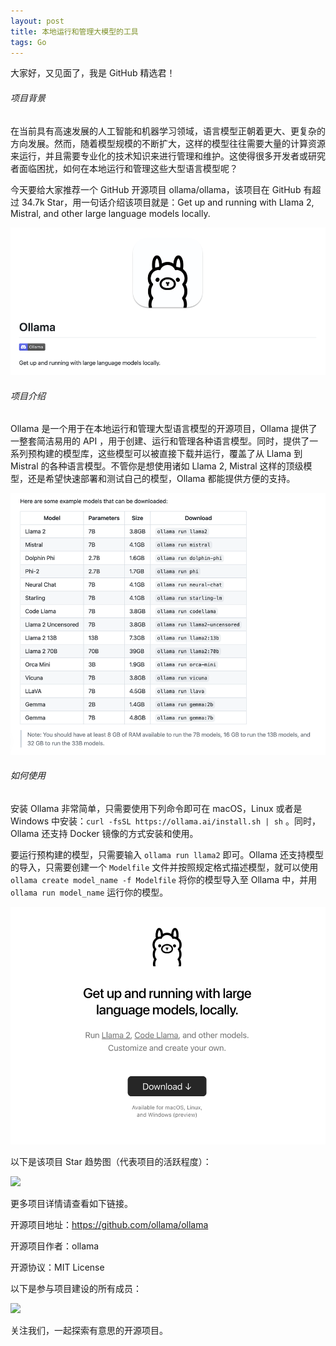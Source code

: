 ```yaml
---
layout: post
title: 本地运行和管理大模型的工具
tags: Go
---
```


大家好，又见面了，我是 GitHub 精选君！

###### 项目背景

在当前具有高速发展的人工智能和机器学习领域，语言模型正朝着更大、更复杂的方向发展。然而，随着模型规模的不断扩大，这样的模型往往需要大量的计算资源来运行，并且需要专业化的技术知识来进行管理和维护。这使得很多开发者或研究者面临困扰，如何在本地运行和管理这些大型语言模型呢？

今天要给大家推荐一个 GitHub 开源项目 ollama/ollama，该项目在 GitHub 有超过 34.7k Star，用一句话介绍该项目就是：Get up and running with Llama 2, Mistral, and other large language models locally.


![](https://raw.githubusercontent.com/ZhuPeng/pic/master/images/compress_image-20240311224833584.png)

###### 项目介绍

Ollama 是一个用于在本地运行和管理大型语言模型的开源项目，Ollama 提供了一整套简洁易用的 API ，用于创建、运行和管理各种语言模型。同时，提供了一系列预构建的模型库，这些模型可以被直接下载并运行，覆盖了从 Llama 到 Mistral 的各种语言模型。不管你是想使用诸如 Llama 2, Mistral 这样的顶级模型，还是希望快速部署和测试自己的模型，Ollama 都能提供方便的支持。

![](https://raw.githubusercontent.com/ZhuPeng/pic/master/images/compress_image-20240311224954972.png)

###### 如何使用

安装 Ollama 非常简单，只需要使用下列命令即可在 macOS，Linux 或者是 Windows 中安装：`curl -fsSL https://ollama.ai/install.sh | sh` 。同时，Ollama 还支持 Docker 镜像的方式安装和使用。

要运行预构建的模型，只需要输入 `ollama run llama2` 即可。Ollama 还支持模型的导入，只需要创建一个 `Modelfile` 文件并按照规定格式描述模型，就可以使用 `ollama create model_name -f Modelfile` 将你的模型导入至 Ollama 中，并用 `ollama run model_name` 运行你的模型。

![](https://raw.githubusercontent.com/ZhuPeng/pic/master/images/compress_image-20240311225214641.png)

以下是该项目 Star 趋势图（代表项目的活跃程度）：

![](https://api.star-history.com/svg?repos=ollama/ollama&type=Timeline)

更多项目详情请查看如下链接。

开源项目地址：https://github.com/ollama/ollama 

开源项目作者：ollama

开源协议：MIT License

以下是参与项目建设的所有成员：

![](https://contrib.rocks/image?repo=ollama/ollama)

关注我们，一起探索有意思的开源项目。

